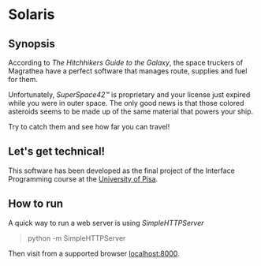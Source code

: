 # Solaris

## Synopsis
According to *The Hitchhikers Guide to the Galaxy*, the space truckers of Magrathea have a perfect software that manages route, supplies and fuel for them. 

Unfortunately, *SuperSpace42™* is proprietary and your license just expired while you were in outer space. The only good news is that those colored asteroids seems to be made up of the same material that powers your ship.

Try to catch them and see how far you can travel! 

## Let's get technical!

This software has been developed as the final project of the Interface Programming course at the [University of Pisa](https://www.di.unipi.it/). 

## How to run
A quick way to run a web server is using *SimpleHTTPServer*
> python -m SimpleHTTPServer

Then visit from a supported browser [localhost:8000](http://localhost:8000).